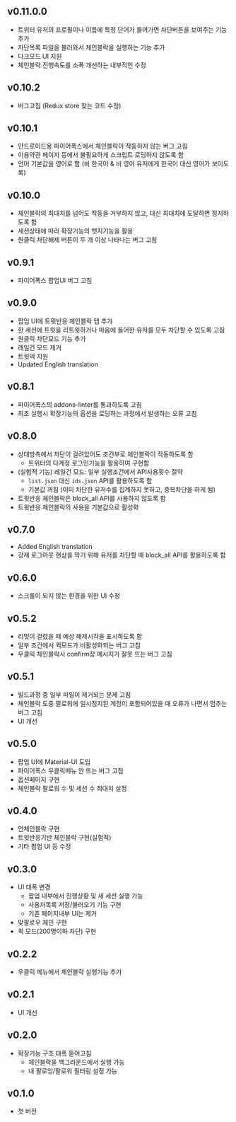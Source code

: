 ## v0.11.0.0

- 트위터 유저의 프로필이나 이름에 특정 단어가 들어가면 차단버튼을 보여주는 기능 추가
- 차단목록 파일을 불러와서 체인블락을 실행하는 기능 추가
- 다크모드 UI 지원
- 체인블락 진행속도를 소폭 개선하는 내부적인 수정

## v0.10.2

- 버그고침 (Redux store 찾는 코드 수정)

## v0.10.1

- 안드로이드용 파이어폭스에서 체인블락이 작동하지 않는 버그 고침
- 이용약관 페이지 등에서 불필요하게 스크립트 로딩하지 않도록 함
- 언어 기본값을 영어로 함 (비 한국어 & 비 영어 유저에게 한국어 대신 영어가 보이도록)

## v0.10.0

- 체인블락의 최대치를 넘어도 작동을 거부하지 않고, 대신 최대치에 도달하면 정지하도록 함
- 세션상태에 따라 확장기능의 뱃지기능을 활용
- 원클릭 차단해제 버튼이 두 개 이상 나타나는 버그 고침

## v0.9.1

- 파이어폭스 팝업UI 버그 고침

## v0.9.0

- 팝업 UI에 트윗반응 체인블락 탭 추가
- 한 세션에 트윗을 리트윗하거나 마음에 들어한 유저를 모두 차단할 수 있도록 고침
- 원클릭 차단모드 기능 추가
- 레일건 모드 제거
- 트윗덱 지원
- Updated English translation

## v0.8.1

- 파이어폭스의 addons-linter를 통과하도록 고침
- 최초 실행시 확장기능의 옵션을 로딩하는 과정에서 발생하는 오류 고침

## v0.8.0

- 상대방측에서 차단이 걸려있어도 조건부로 체인블락이 작동하도록 함
  - 트위터의 다계정 로그인기능을 활용하여 구현함
- (실험적 기능) 레일건 모드: 일부 실행조건에서 API사용횟수 절약
  - `list.json` 대신 `ids.json` API를 활용하도록 함
  - 기본값 꺼짐 (이미 차단한 유저수를 집계하지 못하고, 중복차단을 하게 됨)
- 트윗반응 체인블락은 block_all API를 사용하지 않도록 함
- 트윗반응 체인블락의 사용을 기본값으로 활성화

## v0.7.0

- Added English translation
- 강제 로그아웃 현상을 막기 위해 유저를 차단할 때 block_all API를 활용하도록 함

## v0.6.0

- 스크롤이 되지 않는 환경을 위한 UI 수정

## v0.5.2

- 리밋이 걸렸을 때 예상 해제시각을 표시하도록 함
- 일부 조건에서 퀵모드가 비활성화되는 버그 고침
- 우클릭 체인블락시 confirm창 메시지가 잘못 뜨는 버그 고침

## v0.5.1

- 빌드과정 중 일부 파일이 제거되는 문제 고침
- 체인블락 도중 팔로워에 일시정지된 계정이 포함되어있을 때 오류가 나면서 멈추는 버그 고침
- UI 개선

## v0.5.0

- 팝업 UI에 Material-UI 도입
- 파이어폭스 우클릭메뉴 안 뜨는 버그 고침
- 옵션페이지 구현
- 체인블락 팔로워 수 및 세션 수 최대치 설정

## v0.4.0

- 언체인블락 구현
- 트윗반응기반 체인블락 구현(실험적)
- 기타 팝업 UI 등 수정

## v0.3.0

- UI 대폭 변경
  - 팝업 내부에서 진행상황 및 새 세션 실행 가능
  - 사용자목록 저장/불러오기 기능 구현
  - 기존 페이지내부 UI는 제거
- 맞팔로우 체인 구현
- 퀵 모드(200명이하 차단) 구현

## v0.2.2

- 우클릭 메뉴에서 체인블락 실행기능 추가

## v0.2.1

- UI 개선

## v0.2.0

- 확장기능 구조 대폭 뜯어고침
  - 체인블락을 백그라운드에서 실행 가능
  - 내 팔로잉/팔로워 필터링 설정 가능

## v0.1.0

- 첫 버전
